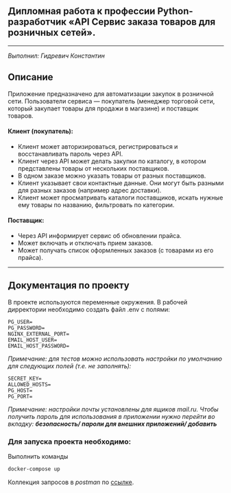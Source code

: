 ## Дипломная работа к профессии Python-разработчик «API Сервис заказа товаров для розничных сетей».

---
_Выполнил: Гидревич Константин_

## Описание
Приложение предназначено для автоматизации закупок в розничной сети. 
Пользователи сервиса — покупатель (менеджер торговой сети, который закупает товары для продажи в магазине) 
и поставщик товаров.

#### Клиент (покупатель):

* Клиент может авторизироваться, регистрироваться и восстанавливать пароль через API.
* Клиент через API может делать закупки по каталогу, в котором представлены товары от нескольких поставщиков.
* В одном заказе можно указать товары от разных поставщиков.
* Клиент указывает свои контактные данные. Они могут быть разными для разных заказов (например адрес доставки).
* Клиент может просматривать каталоги поставщиков, искать нужные ему товары по названию, 
  фильтровать по категории.

#### Поставщик:

* Через API информирует сервис об обновлении прайса.
* Может включать и отключать прием заказов.
* Может получать список оформленных заказов (с товарами из его прайса).
---

## Документация по проекту

В проекте используются переменные окружения. В рабочей дирректории необходимо создать файл .env с полями:

```
PG_USER=
PG_PASSWORD=
NGINX_EXTERNAL_PORT=
EMAIL_HOST_USER= 
EMAIL_HOST_PASSWORD=
```
_Примечание: для тестов можно использовать настройки по умолчанию для следующих полей (т.е. не заполнять):_
```
SECRET_KEY=  
ALLOWED_HOSTS=
PG_HOST=
PG_PORT=
```

_Примечание: настройки почты установлены для ящиков mail.ru. Чтобы получить пароль 
для использования в приложении нужно перейти во вкладку: **безопасность/ пароли для внешних приложений/ добавить**_
### Для запуска проекта необходимо:

Выполнить команды

```bash
docker-compose up
```

Коллекция запросов в _postman_ по [ссылке](https://www.postman.com/lunar-module-observer-40207937/workspace/gidrevich-django-market-api/collection/24640160-07a8908d-99b7-40fc-b8ea-7e5f2847543b?action=share&creator=24640160).

